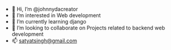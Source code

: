 - 👋 Hi, I’m @johnnydacreator
- 👀 I’m interested in Web development
- 🌱 I’m currently learning django
- 💞️ I’m looking to collaborate on Projects related to backend web development
- 📫 satyatsingh@gmail.com

<!---
johnnydacreator/johnnydacreator is a ✨ special ✨ repository because its `README.md` (this file) appears on your GitHub profile.
You can click the Preview link to take a look at your changes.
--->
